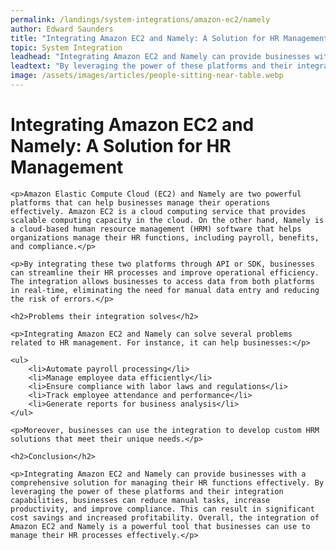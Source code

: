 ```yaml
---
permalink: /landings/system-integrations/amazon-ec2/namely
author: Edward Saunders
title: "Integrating Amazon EC2 and Namely: A Solution for HR Management"
topic: System Integration
leadhead: "Integrating Amazon EC2 and Namely can provide businesses with a comprehensive solution for managing their HR functions effectively"
leadtext: "By leveraging the power of these platforms and their integration capabilities, businesses can reduce manual tasks, increase productivity, and improve compliance. This can result in significant cost savings and increased profitability. Overall, the integration of Amazon EC2 and Namely is a powerful tool that businesses can use to manage their HR processes effectively."
image: /assets/images/articles/people-sitting-near-table.webp
---
```

<div class="arttext">
	<h1>Integrating Amazon EC2 and Namely: A Solution for HR Management</h1>

	<p>Amazon Elastic Compute Cloud (EC2) and Namely are two powerful platforms that can help businesses manage their operations effectively. Amazon EC2 is a cloud computing service that provides scalable computing capacity in the cloud. On the other hand, Namely is a cloud-based human resource management (HRM) software that helps organizations manage their HR functions, including payroll, benefits, and compliance.</p>

	<p>By integrating these two platforms through API or SDK, businesses can streamline their HR processes and improve operational efficiency. The integration allows businesses to access data from both platforms in real-time, eliminating the need for manual data entry and reducing the risk of errors.</p>

	<h2>Problems their integration solves</h2>

	<p>Integrating Amazon EC2 and Namely can solve several problems related to HR management. For instance, it can help businesses:</p>

	<ul>
		<li>Automate payroll processing</li>
		<li>Manage employee data efficiently</li>
		<li>Ensure compliance with labor laws and regulations</li>
		<li>Track employee attendance and performance</li>
		<li>Generate reports for business analysis</li>
	</ul>

	<p>Moreover, businesses can use the integration to develop custom HRM solutions that meet their unique needs.</p>

	<h2>Conclusion</h2>

	<p>Integrating Amazon EC2 and Namely can provide businesses with a comprehensive solution for managing their HR functions effectively. By leveraging the power of these platforms and their integration capabilities, businesses can reduce manual tasks, increase productivity, and improve compliance. This can result in significant cost savings and increased profitability. Overall, the integration of Amazon EC2 and Namely is a powerful tool that businesses can use to manage their HR processes effectively.</p>

</div>